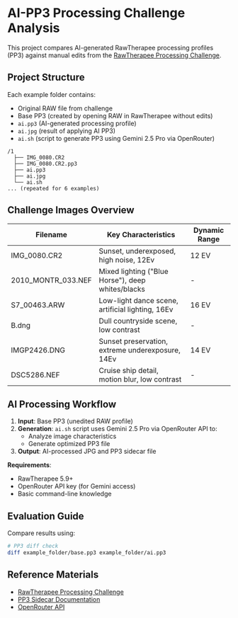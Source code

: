 # AI-PP3 Processing Challenge Analysis

This project compares AI-generated RawTherapee processing profiles (PP3) against manual edits from the [RawTherapee Processing Challenge](https://rawpedia.rawtherapee.com/Rawtherapee_Processing_Challenge_feedback).

## Project Structure

Each example folder contains:
- Original RAW file from challenge
- Base PP3 (created by opening RAW in RawTherapee without edits)
- `ai.pp3` (AI-generated processing profile)
- `ai.jpg` (result of applying AI PP3)
- `ai.sh` (script to generate PP3 using Gemini 2.5 Pro via OpenRouter)

```
/1
  ├── IMG_0080.CR2
  ├── IMG_0080.CR2.pp3
  ├── ai.pp3
  ├── ai.jpg
  └── ai.sh
... (repeated for 6 examples)
```

## Challenge Images Overview

| Filename                  | Key Characteristics                                  | Dynamic Range |
|---------------------------|------------------------------------------------------|---------------|
| IMG_0080.CR2              | Sunset, underexposed, high noise, 12Ev               | 12 EV         |
| 2010_MONTR_033.NEF        | Mixed lighting ("Blue Horse"), deep whites/blacks    | -             |
| S7_00463.ARW              | Low-light dance scene, artificial lighting, 16Ev     | 16 EV         |
| B.dng                     | Dull countryside scene, low contrast                 | -             |
| IMGP2426.DNG              | Sunset preservation, extreme underexposure, 14Ev     | 14 EV         |
| DSC5286.NEF               | Cruise ship detail, motion blur, low contrast        | -             |

## AI Processing Workflow

1. **Input**: Base PP3 (unedited RAW profile)
2. **Generation**: `ai.sh` script uses Gemini 2.5 Pro via OpenRouter API to:
   - Analyze image characteristics
   - Generate optimized PP3 file
3. **Output**: AI-processed JPG and PP3 sidecar file

**Requirements**:
- RawTherapee 5.9+
- OpenRouter API key (for Gemini access)
- Basic command-line knowledge

## Evaluation Guide

Compare results using:
```bash
# PP3 diff check
diff example_folder/base.pp3 example_folder/ai.pp3
```

## Reference Materials

- [RawTherapee Processing Challenge](https://rawpedia.rawtherapee.com/Rawtherapee_Processing_Challenge_feedback)  
- [PP3 Sidecar Documentation](https://rawpedia.rawtherapee.com/Sidecar_Files_-_Processing_Profiles)  
- [OpenRouter API](https://openrouter.ai/docs)

